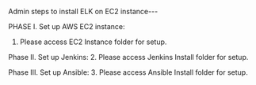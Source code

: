 Admin steps to install ELK on EC2 instance---

PHASE I. 
 Set up AWS EC2 instance:
  1.	Please access EC2 Instance folder for setup.

Phase II.
 Set up Jenkins:
  2.	Please access Jenkins Install folder for setup.

Phase III.
 Set up Ansible:
  3.	Please access Ansible Install folder for setup.
